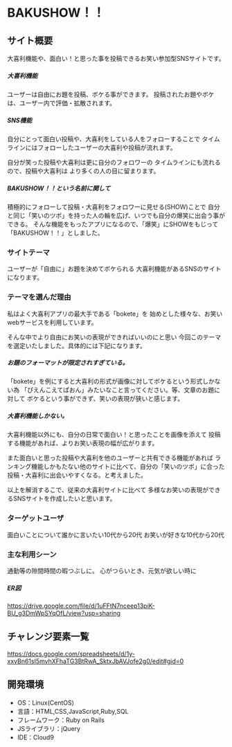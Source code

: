# BAKUSHOW！！

## サイト概要
大喜利機能や、面白い！と思った事を投稿できるお笑い参加型SNSサイトです。

##### 大喜利機能
ユーザーは自由にお題を投稿、ボケる事ができます。
投稿されたお題やボケは、ユーザー内で評価・拡散されます。

##### SNS機能
自分にとって面白い投稿や、大喜利をしている人をフォローすることで
タイムラインにはフォローしたユーザーの大喜利や投稿が流れます。

自分が笑った投稿や大喜利は更に自分のフォロワーの
タイムラインにも流れるので、投稿や大喜利は
より多くの人の目に留まります。

##### BAKUSHOW！！という名前に関して
積極的にフォローして投稿・大喜利をフォロワーに見せる(SHOW)ことで
自分と同じ「笑いのツボ」を持った人の輪を広げ、いつでも自分の爆笑に出会う事ができる。
そんな機能をもったアプリになるので、「爆笑」にSHOWをもじって「BAKUSHOW！！」としました。


### サイトテーマ
ユーザーが「自由に」お題を決めてボケられる
大喜利機能があるSNSのサイトになります。

### テーマを選んだ理由

私はよく大喜利アプリの最大手である「bokete」を
始めとした様々な、お笑いwebサービスを利用しています。

そんな中でより自由にお笑いの表現ができればいいのにと思い
今回このテーマを選定いたしました。具体的には下記になります。

##### お題のフォーマットが限定されすぎている。
「bokete」を例にすると大喜利の形式が画像に対してボケるという形式しかない為
「ぴえんこえてぱおん」みたいなこと言ってください。等、文章のお題に対して
ボケるという事ができず、笑いの表現が狭いと感じます。

##### 大喜利機能しかない。
大喜利機能以外にも、自分の日常で面白い！と思ったことを画像を添えて
投稿する機能があれば、よりお笑い表現の幅が広がります。

また面白いと思った投稿や大喜利を他のユーザーと共有できる機能があれば
ランキング機能しかもたない他のサイトに比べて、自分の「笑いのツボ」に合った
投稿・大喜利に出会いやすくなる。と考えました。

以上を解消するこで、従来の大喜利サイトに比べて
多様なお笑いの表現ができるSNSサイトを作成したいと思います。

### ターゲットユーザ
面白いことについて誰かに言いたい10代から20代
お笑いが好きな10代から20代

### 主な利用シーン
通勤等の隙間時間の暇つぶしに。
心がつらいとき、元気が欲しい時に

##### ER図
<https://drive.google.com/file/d/1uFFtN7nceep13piK-BU_g3DmWpSYqOfL/view?usp=sharing>

## チャレンジ要素一覧
<https://docs.google.com/spreadsheets/d/1y-xxvBn61sI5mvhXFhaTG3BtRwA_SktxJbAVJofe2g0/edit#gid=0>

## 開発環境
- OS：Linux(CentOS)
- 言語：HTML,CSS,JavaScript,Ruby,SQL
- フレームワーク：Ruby on Rails
- JSライブラリ：jQuery
- IDE：Cloud9
